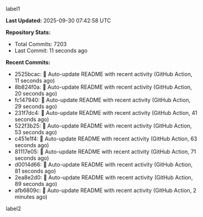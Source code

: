 
label1 
<!-- ACTIVITY_START -->
**Last Updated:** 2025-09-30 07:42:58 UTC

**Repository Stats:**
- Total Commits: 7203
- Last Commit: 11 seconds ago

**Recent Commits:**
- 2525bcac: 🤖 Auto-update README with recent activity (GitHub Action, 11 seconds ago)
- 8b824f0a: 🤖 Auto-update README with recent activity (GitHub Action, 20 seconds ago)
- fc147940: 🤖 Auto-update README with recent activity (GitHub Action, 29 seconds ago)
- 231f7dc4: 🤖 Auto-update README with recent activity (GitHub Action, 41 seconds ago)
- 522f3b25: 🤖 Auto-update README with recent activity (GitHub Action, 53 seconds ago)
- c451e1f4: 🤖 Auto-update README with recent activity (GitHub Action, 63 seconds ago)
- 81117e05: 🤖 Auto-update README with recent activity (GitHub Action, 71 seconds ago)
- d0014d66: 🤖 Auto-update README with recent activity (GitHub Action, 81 seconds ago)
- 2ea8e2d0: 🤖 Auto-update README with recent activity (GitHub Action, 89 seconds ago)
- afb6809c: 🤖 Auto-update README with recent activity (GitHub Action, 2 minutes ago)
<!-- ACTIVITY_END -->

label2
